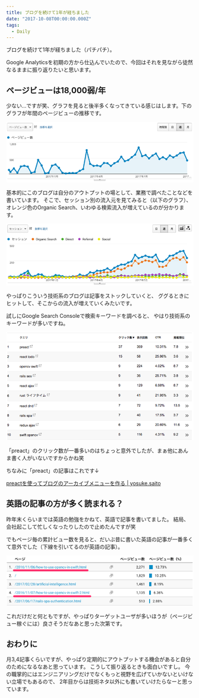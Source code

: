 ```yaml
---
title: ブログを続けて1年が経ちました
date: "2017-10-08T00:00:00.000Z"
tags:
  - Daily
---
```


ブログを続けて1年が経ちました（パチパチ）。

Google Analyticsを初期の方から仕込んでいたので、今回はそれを見ながら徒然なるままに振り返りたいと思います。

## **ページビューは18,000弱/年**

少ない...ですが笑、グラフを見ると後半多くなってきている感じはします。下のグラフが年間のページビューの推移です。

![pageview](./2017-10-08-pageview.png)

基本的にこのブログは自分のアウトプットの場として、業務で調べたことなどを書いています。
そこで、セッション別の流入元を見てみると（以下のグラフ）、オレンジ色のOrganic Search、いわゆる検索流入が増えているのが分かります。

![session](./2017-10-08-session.png)

やっぱりこういう技術系のブログは記事をストックしていくと、
ググるときにヒットして、そこからの流入が増えていくみたいです。

試しにGoogle Search Consoleで検索キーワードを調べると、
やはり技術系のキーワードが多いですね。

![query](./2017-10-08-query.png)

「preact」のクリック数が一番多いのはちょっと意外でしたが、まぁ他にあんま書く人がいないですからかね笑

ちなみに「preact」の記事はこれです↓

[preactを使ってブログのアーカイブメニューを作る \| yosuke.saito](https://saitoxu.io/2017/07/01/jekyll-archive-preact.html)

## **英語の記事の方が多く読まれる？**

昨年末くらいまでは英語の勉強をかねて、英語で記事を書いてました。
結局、会社起こして忙しくなったりしたので止めたんですが笑

でもページ毎の累計ビュー数を見ると、だいぶ昔に書いた英語の記事が一番多くて意外でした（下線を引いてるのが英語の記事）。

![pages](./2017-10-08-pages.png)

これだけだと何ともですが、やっぱりターゲットユーザが多いほうが（ページビュー稼ぐには）良さそうだなあと思った次第です。

## **おわりに**

月3,4記事くらいですが、やっぱり定期的にアウトプットする機会があると自分のためになるなあと思っています。
こうして振り返るときも面白いですし。
今の職掌的にはエンジニアリングだけでなくもっと視野を広げていかないといけない立場でもあるので、
2年目からは技術ネタ以外にも書いていけたらなーと思っています。

